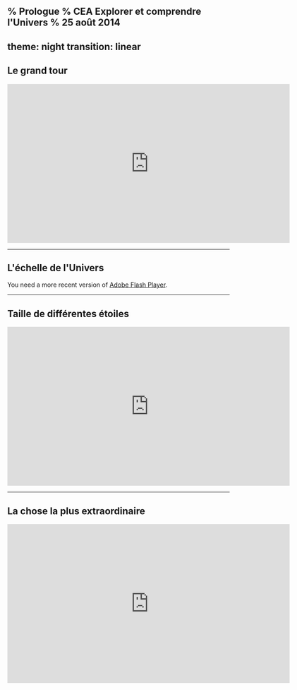 % Prologue
% CEA Explorer et comprendre l'Univers
% 25 août 2014
---
theme: night
transition: linear
---


## Le grand tour

<iframe width="640" height="360"
src="http://www.youtube.com/embed/0fKBhvDjuy0?feature=player_detailpage"
frameborder="0" allowfullscreen></iframe>

---

## L'échelle de l'Univers

<object type="application/x-shockwave-flash"
data="http://scale2.s3.amazonaws.com/c.swf?path=http://scale2.s3.amazonaws.com/scale2lang.swf?bordercolor=white"
width="960" height="540">
<param name="movie"
value="http://scale2.s3.amazonaws.com/c.swf?path=http://scale2.s3.amazonaws.com/scale2lang.swf?bordercolor=white"
/>
You need a more recent version of <a
href="http://get.adobe.com/flashplayer/">Adobe Flash Player</a>.
</object>

---

## Taille de différentes étoiles

<iframe width="640" height="360"
src="http://www.youtube.com/embed/XE0aAZE0kp4?rel=0" frameborder="0"
allowfullscreen></iframe>

---

## La chose la plus extraordinaire

<iframe width="640" height="360"
src="http://www.youtube.com/embed/9D05ej8u-gU?feature=player_embedded"
frameborder="0" allowfullscreen></iframe>
